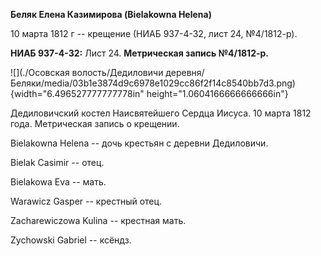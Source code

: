 **Беляк Елена Казимирова (Bielakowna Helena)**

10 марта 1812 г -- крещение (НИАБ 937-4-32, лист 24, №4/1812-р).

**НИАБ 937-4-32:** Лист 24. **Метрическая запись №4/1812-р.**

![](./Осовская волость/Дедиловичи деревня/Беляки/media/03b1e3874d9c6978e1029cc86f2f14c8540bb7d3.png){width="6.496527777777778in"
height="1.0604166666666666in"}

Дедиловичский костел Наисвятейшего Сердца Иисуса. 10 марта 1812 года.
Метрическая запись о крещении.

Bielakowna Helena -- дочь крестьян с деревни Дедиловичи.

Bielak Casimir -- отец.

Bielakowa Eva -- мать.

Warawicz Gasper -- крестный отец.

Zacharewiczowa Kulina -- крестная мать.

Zychowski Gabriel -- ксёндз.
